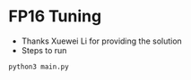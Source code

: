 # FP16 Tuning

+ Thanks Xuewei Li for providing the solution
+ Steps to run

```bash
python3 main.py
```
